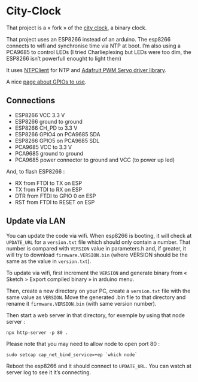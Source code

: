 # City-Clock

That project is a « fork » of the [city clock](https://www.instructables.com/id/The-Binary-Clock-the-City-Clock/), a binary clock.

That project uses an ESP8266 instead of an arduino.
The esp8266 connects to wifi and synchronise time via NTP at boot.
I’m also using a PCA9685 to control LEDs (I tried Charlieplexing but LEDs were too dim, the ESP8266 isn’t powerfull enought to light them)

It uses [NTPClient](https://github.com/arduino-libraries/NTPClient) for NTP and [Adafruit PWM Servo driver library](https://github.com/adafruit/Adafruit-PWM-Servo-Driver-Library/).

A nice [page about GPIOs to use](https://randomnerdtutorials.com/esp8266-pinout-reference-gpios/).

## Connections

- ESP8266 VCC 3.3 V
- ESP8266 ground to ground
- ESP8266 CH_PD to 3.3 V
- ESP8266 GPIO4 on PCA9685 SDA
- ESP8266 GPIO5 on PCA9685 SDL
- PCA9685 VCC to 3.3 V
- PCA9685 ground to ground
- PCA9685 power connector to ground and VCC (to power up led)

And, to flash ESP8266 : 

- RX from FTDI to TX on ESP
- TX from FTDI to RX on ESP
- DTR from FTDI to GPIO 0 on ESP
- RST from FTDI to RESET on ESP

## Update via LAN

You can update the code via wifi.
When esp8266 is booting, it will check at `UPDATE_URL` for a `version.txt` file which should only contain a number.
That number is compared with `VERSION` value in parameters.h and, if greater, it will try to download `firmware.VERSION.bin` (where VERSION should be the same as the value in `version.txt`).

To update via wifi, first increment the `VERSION` and generate binary from « Sketch > Export compiled binary » in arduino menu.

Then, create a new directory on your PC, create a `version.txt` file with the same value as `VERSION`. Move the generated .bin file to that directory and rename it `firmware.VERSION.bin` (with same version number).

Then start a web server in that directory, for exemple by using that node server : 

    npx http-server -p 80 .

Please note that you may need to allow node to open port 80 : 

    sudo setcap cap_net_bind_service=+ep `which node`

Reboot the esp8266 and it should connect to `UPDATE_URL`. You can watch at server log to see it it’s connecting.